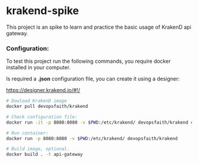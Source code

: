 # krakend-spike
This project is an spike to learn and practice the basic usage of KrakenD api gateway.

### Configuration:
To test this project run the following commands, you require docker installed in your computer.

Is required a **.json** configuration file, you can create it using a designer:

https://designer.krakend.io/#!/


```sh
# Dowload KrakenD image
docker pull devopsfaith/krakend

# Check configuration file:
docker run -it -p 8080:8080 -v $PWD:/etc/krakend/ devopsfaith/krakend check --config krakend.json

# Run container:
docker run -p 8080:8080 -v $PWD:/etc/krakend/ devopsfaith/krakend

# Build image, optional.
docker build . -t api-gateway
```
